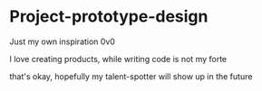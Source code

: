 # Project-prototype-design
Just my own inspiration 0v0

I love creating products, while writing code is not my forte

that's okay, hopefully my talent-spotter will show up in the future
